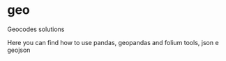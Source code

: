 # geo
Geocodes solutions

Here you can find how to use pandas, geopandas and folium tools, json e geojson
